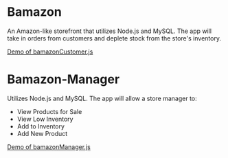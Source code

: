 # Bamazon
An Amazon-like storefront that utilizes Node.js and MySQL. The app will take in orders from customers and deplete stock from the store's inventory.

[Demo of bamazonCustomer.js](https://drive.google.com/file/d/1u2KbER-NYHE7WMMQO9E9IPlFPPaR1957/view)


# Bamazon-Manager
Utilizes Node.js and MySQL. The app will allow a store manager to:
* View Products for Sale
* View Low Inventory
* Add to Inventory
* Add New Product

[Demo of bamazonManager.js](https://drive.google.com/file/d/1sVcfsLf_ihi6YbO1xTE9ZHOt27RwCcav/view)
